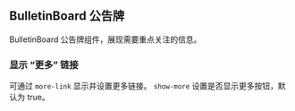 <div class="demo-header">
<p class="overviewicon">
  <span class="wapi-form-bulletinboard"/>
</p>

## BulletinBoard 公告牌

<nova-uxlink widget-name="BulletinBoard"></nova-uxlink>

BulletinBoard 公告牌组件，展现需要重点关注的信息。
</div>

### 显示 “更多” 链接

可通过 `more-link` 显示并设置更多链接。 `show-more` 设置是否显示更多按钮，默认为 true。

<nova-demo-view link="bulletin-board/more-link"></nova-demo-view>

<br>
